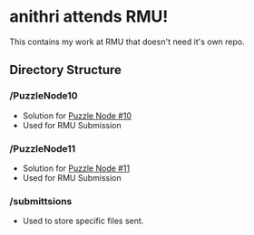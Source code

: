 # anithri attends RMU!

This contains my work at RMU that doesn't need it's own repo.

## Directory Structure


### /PuzzleNode10
* Solution for [Puzzle Node #10](http://puzzlenode.com/puzzles/18)
* Used for RMU Submission

### /PuzzleNode11
* Solution for [Puzzle Node #11](http://puzzlenode.com/puzzles/19)
* Used for RMU Submission

### /submittsions
* Used to store specific files sent.
